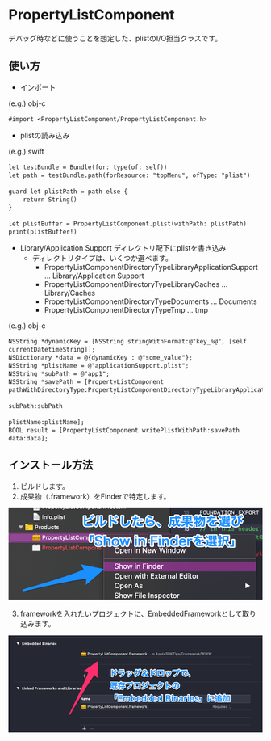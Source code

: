 # PropertyListComponent

デバッグ時などに使うことを想定した、plistのI/O担当クラスです。

## 使い方

- インポート

(e.g.) obj-c

```
#import <PropertyListComponent/PropertyListComponent.h>
```

- plistの読み込み

(e.g.) swift

```
let testBundle = Bundle(for: type(of: self))
let path = testBundle.path(forResource: "topMenu", ofType: "plist")
        
guard let plistPath = path else {
	return String()
}

let plistBuffer = PropertyListComponent.plist(withPath: plistPath)
print(plistBuffer!)
```

- Library/Application Support ディレクトリ配下にplistを書き込み
  - ディレクトリタイプは、いくつか選べます。
	- PropertyListComponentDirectoryTypeLibraryApplicationSupport ... Library/Application Support
    - PropertyListComponentDirectoryTypeLibraryCaches ... Library/Caches
	- PropertyListComponentDirectoryTypeDocuments ... Documents
	- PropertyListComponentDirectoryTypeTmp ... tmp

(e.g.) obj-c

```
NSString *dynamicKey = [NSString stringWithFormat:@"key_%@", [self currentDatetimeString]];
NSDictionary *data = @{dynamicKey : @"some_value"};
NSString *plistName = @"applicationSupport.plist";
NSString *subPath = @"app1";
NSString *savePath = [PropertyListComponent pathWithDirectoryType:PropertyListComponentDirectoryTypeLibraryApplicationSupport
                                                              subPath:subPath
                                                            plistName:plistName];
BOOL result = [PropertyListComponent writePlistWithPath:savePath data:data];
```

## インストール方法

1. ビルドします。
2. 成果物（.framework）をFinderで特定します。
<img src="https://github.com/YI201610/PropertyListComponent/blob/develop/images/build.png" width="600">

3. frameworkを入れたいプロジェクトに、EmbeddedFrameworkとして取り込みます。
<img src="https://github.com/YI201610/PropertyListComponent/blob/develop/images/install.png" width="600">


